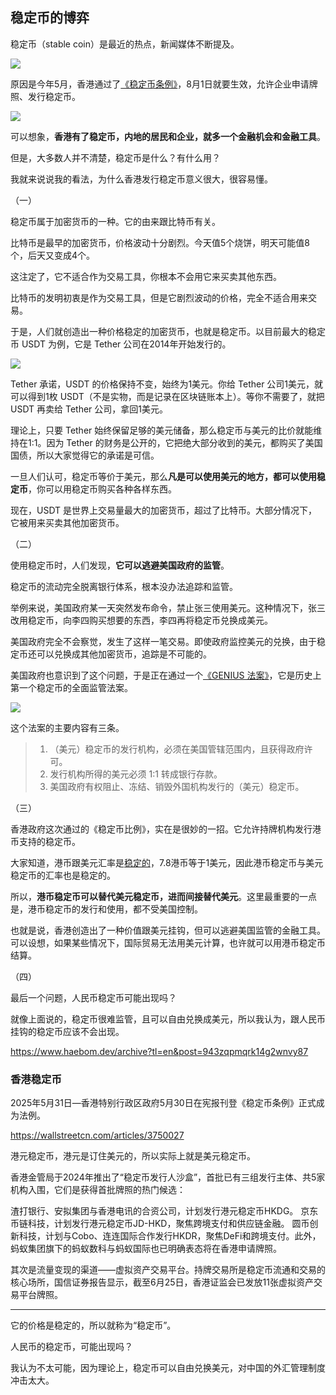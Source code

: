 ## 稳定币的博弈

稳定币（stable coin）是最近的热点，新闻媒体不断提及。

![](https://cdn.beekka.com/blogimg/asset/202507/bg2025071201.webp)

原因是今年5月，香港通过了[《稳定币条例》](https://www.hkma.gov.hk/gb_chi/news-and-media/press-releases/2025/05/20250521-3/)，8月1日就要生效，允许企业申请牌照、发行稳定币。

![](https://cdn.beekka.com/blogimg/asset/202507/bg2025071202.webp)

可以想象，**香港有了稳定币，内地的居民和企业，就多一个金融机会和金融工具**。

但是，大多数人并不清楚，稳定币是什么？有什么用？

我就来说说我的看法，为什么香港发行稳定币意义很大，很容易懂。

（一）

稳定币属于加密货币的一种。它的由来跟比特币有关。

比特币是最早的加密货币，价格波动十分剧烈。今天值5个烧饼，明天可能值8个，后天又变成4个。

这注定了，它不适合作为交易工具，你根本不会用它来买卖其他东西。

比特币的发明初衷是作为交易工具，但是它剧烈波动的价格，完全不适合用来交易。

于是，人们就创造出一种价格稳定的加密货币，也就是稳定币。以目前最大的稳定币 USDT 为例，它是 Tether 公司在2014年开始发行的。

![](https://cdn.beekka.com/blogimg/asset/202507/bg2025071203.webp)

Tether 承诺，USDT 的价格保持不变，始终为1美元。你给 Tether 公司1美元，就可以得到1枚 USDT（不是实物，而是记录在区块链账本上）。等你不需要了，就把 USDT 再卖给 Tether 公司，拿回1美元。

理论上，只要 Tether 始终保留足够的美元储备，那么稳定币与美元的比价就能维持在1:1。因为 Tether 的财务是公开的，它把绝大部分收到的美元，都购买了美国国债，所以大家觉得它的承诺是可信。

一旦人们认可，稳定币等价于美元，那么**凡是可以使用美元的地方，都可以使用稳定币**，你可以用稳定币购买各种各样东西。

现在，USDT 是世界上交易量最大的加密货币，超过了比特币。大部分情况下，它被用来买卖其他加密货币。

（二）

使用稳定币时，人们发现，**它可以逃避美国政府的监管**。

稳定币的流动完全脱离银行体系，根本没办法追踪和监管。

举例来说，美国政府某一天突然发布命令，禁止张三使用美元。这种情况下，张三改用稳定币，向李四购买想要的东西，李四再将稳定币兑换成美元。

美国政府完全不会察觉，发生了这样一笔交易。即使政府监控美元的兑换，由于稳定币还可以兑换成其他加密货币，追踪是不可能的。

美国政府也意识到了这个问题，于是正在通过一个[《GENIUS 法案》](https://en.wikipedia.org/wiki/GENIUS_Act)，它是历史上第一个稳定币的全面监管法案。

![](https://cdn.beekka.com/blogimg/asset/202507/bg2025071609.webp)

这个法案的主要内容有三条。

> 1. （美元）稳定币的发行机构，必须在美国管辖范围内，且获得政府许可。
> 1. 发行机构所得的美元必须 1:1 转成银行存款。
> 1. 美国政府有权阻止、冻结、销毁外国机构发行的（美元）稳定币。

（三）

香港政府这次通过的《稳定币比例》，实在是很妙的一招。它允许持牌机构发行港币支持的稳定币。

大家知道，港币跟美元汇率是[稳定的](https://zh.wikipedia.org/wiki/%E9%A6%99%E6%B8%AF%E8%81%AF%E7%B9%AB%E5%8C%AF%E7%8E%87%E5%88%B6%E5%BA%A6)，7.8港币等于1美元，因此港币稳定币与美元稳定币的汇率也是稳定的。

所以，**港币稳定币可以替代美元稳定币，进而间接替代美元**。这里最重要的一点是，港币稳定币的发行和使用，都不受美国控制。

也就是说，香港创造出了一种价值跟美元挂钩，但可以逃避美国监管的金融工具。可以设想，如果某些情况下，国际贸易无法用美元计算，也许就可以用港币稳定币结算。

（四）

最后一个问题，人民币稳定币可能出现吗？

就像上面说的，稳定币很难监管，且可以自由兑换成美元，所以我认为，跟人民币挂钩的稳定币应该不会出现。

https://www.haebom.dev/archive?tl=en&post=943zqpmqrk14g2wnvy87


### 香港稳定币

2025年5月31日—香港特别行政区政府5月30日在宪报刊登《稳定币条例》正式成为法例。

https://wallstreetcn.com/articles/3750027

港元稳定币，港元是订住美元的，所以实际上就是美元稳定币。

香港金管局于2024年推出了“稳定币发行人沙盒”，首批已有三组发行主体、共5家机构入围，它们是获得首批牌照的热门候选：

渣打银行、安拟集团与香港电讯的合资公司，计划发行港元稳定币HKDG。
京东币链科技，计划发行港元稳定币JD-HKD，聚焦跨境支付和供应链金融。
圆币创新科技，计划与Cobo、连连国际合作发行HKDR，聚焦DeFi和跨境支付。此外，蚂蚁集团旗下的蚂蚁数科与蚂蚁国际也已明确表态将在香港申请牌照。

其次是流量变现的渠道——虚拟资产交易平台。持牌交易所是稳定币流通和交易的核心场所，国信证券报告显示，截至6月25日，香港证监会已发放11张虚拟资产交易平台牌照。

---

它的价格是稳定的，所以就称为“稳定币”。

人民币的稳定币，可能出现吗？

我认为不太可能，因为理论上，稳定币可以自由兑换美元，对中国的外汇管理制度冲击太大。
